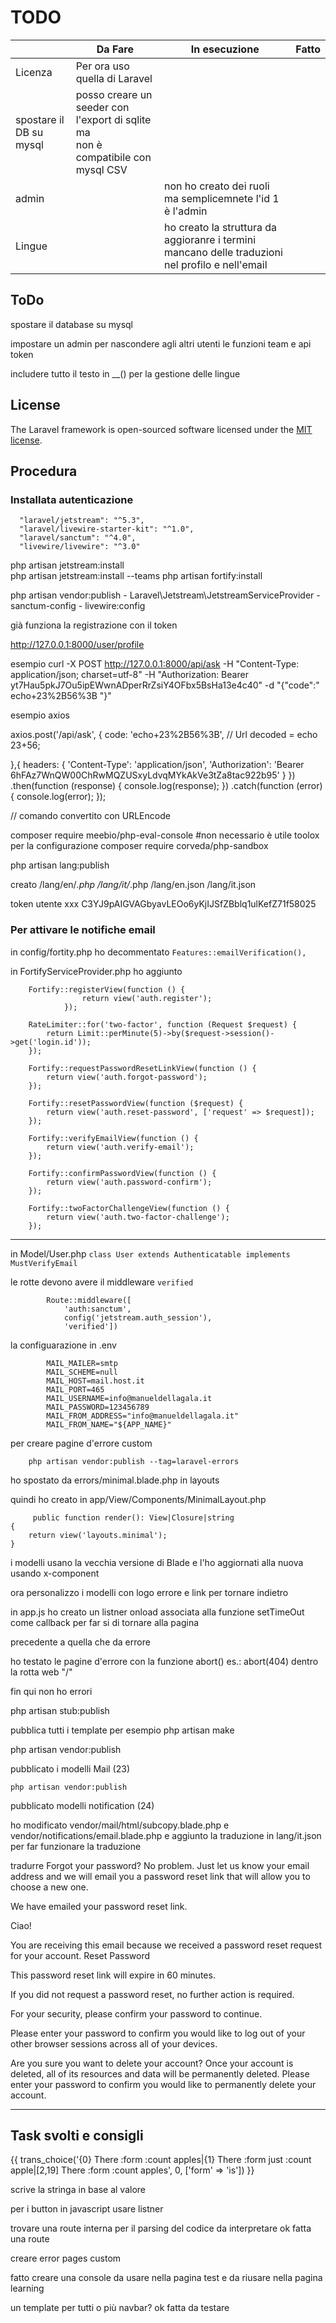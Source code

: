 
 # TODO


|                | Da Fare                       | In esecuzione      | Fatto |
|----------------|-------------------------------|--------------------|-------|
|    Licenza     |Per ora uso quella di Laravel  |                    |       |
|  spostare il DB su mysql |posso creare un seeder con l'export di sqlite ma <br>non è compatibile con mysql CSV  |   |       |
|    admin    || non ho creato dei ruoli ma semplicemnete l'id 1 è l'admin||
| Lingue  || ho creato la struttura da aggioranre i termini mancano delle traduzioni nel profilo e nell'email||


 ## ToDo
 
spostare il database su mysql

impostare un admin per nascondere agli altri utenti le funzioni team e api token

includere tutto il testo in __() per la gestione delle lingue

## License

The Laravel framework is open-sourced software licensed under the [MIT license](https://opensource.org/licenses/MIT).

 ## Procedura

### Installata autenticazione
      "laravel/jetstream": "^5.3",
      "laravel/livewire-starter-kit": "^1.0",
      "laravel/sanctum": "^4.0",
      "livewire/livewire": "^3.0"

php artisan  jetstream:install   
php artisan jetstream:install --teams
php artisan fortify:install 

php artisan vendor:publish 
    - Laravel\Jetstream\JetstreamServiceProvider 
    - sanctum-config 
    - livewire:config 

già funziona la registrazione con il token


http://127.0.0.1:8000/user/profile


esempio curl
-X POST http://127.0.0.1:8000/api/ask -H "Content-Type: application/json; charset=utf-8" -H "Authorization: Bearer yt7Hau5pkJ7Ou5ipEWwnADperRrZsiY4OFbx5BsHa13e4c40" -d "{\"code\":\" echo+23%2B56%3B  \"}"

esempio axios

axios.post('/api/ask', {
    code: 'echo+23%2B56%3B', // Url decoded = echo 23+56;

  },{
    headers: {
      'Content-Type': 'application/json',
      'Authorization': 'Bearer 6hFAz7WnQW00ChRwMQZUSxyLdvqMYkAkVe3tZa8tac922b95'
    }
  })
  .then(function (response) {
    console.log(response);
  })
  .catch(function (error) {
    console.log(error);
  });

// comando convertito con URLEncode

composer require meebio/php-eval-console #non necessario è utile toolox per la configurazione
composer require corveda/php-sandbox

php artisan lang:publish

creato  /lang/en/*.php
        /lang/it/*.php
        /lang/en.json
        /lang/it.json


token utente xxx C3YJ9pAIGVAGbyavLEOo6yKjIJSfZBblq1ulKefZ71f58025



 ### Per attivare le notifiche email

in config/fortity.php ho decommentato `Features::emailVerification(),`

in FortifyServiceProvider.php ho aggiunto

        Fortify::registerView(function () {
                    return view('auth.register');
                });

        RateLimiter::for('two-factor', function (Request $request) {
            return Limit::perMinute(5)->by($request->session()->get('login.id'));
        });

        Fortify::requestPasswordResetLinkView(function () {
            return view('auth.forgot-password');
        });

        Fortify::resetPasswordView(function ($request) {
            return view('auth.reset-password', ['request' => $request]);
        });

        Fortify::verifyEmailView(function () {
            return view('auth.verify-email');
        });

        Fortify::confirmPasswordView(function () {
            return view('auth.password-confirm');
        });

        Fortify::twoFactorChallengeView(function () {
            return view('auth.two-factor-challenge');
        });
-----

in Model/User.php 
`class User extends Authenticatable implements MustVerifyEmail`

le rotte devono avere il middleware `verified` 

            Route::middleware([
                'auth:sanctum',
                config('jetstream.auth_session'),
                'verified'])

la configuarazione in .env

            MAIL_MAILER=smtp
            MAIL_SCHEME=null
            MAIL_HOST=mail.host.it
            MAIL_PORT=465
            MAIL_USERNAME=info@manueldellagala.it
            MAIL_PASSWORD=123456789
            MAIL_FROM_ADDRESS="info@manueldellagala.it"
            MAIL_FROM_NAME="${APP_NAME}"

per creare pagine d'errore custom

        php artisan vendor:publish --tag=laravel-errors

ho spostato da errors/minimal.blade.php in layouts 

quindi ho creato in app/View/Components/MinimalLayout.php 

         public function render(): View|Closure|string
    {
        return view('layouts.minimal');
    }

i modelli usano la vecchia versione di Blade e l'ho aggiornati alla nuova usando x-component

ora personalizzo i modelli con logo errore e link per tornare indietro

in app.js ho creato un listner onload associata alla funzione setTimeOut come callback per far si di tornare alla pagina 

precedente a quella che da errore

ho testato le pagine d'errore con la funzione abort() es.: abort(404) dentro la rotta web "/"

fin qui non ho errori

 php artisan stub:publish

pubblica tutti i template per esempio php artisan make

 php artisan vendor:publish

pubblicato i modelli Mail (23)

    php artisan vendor:publish

pubblicato modelli notification (24)

ho modificato vendor/mail/html/subcopy.blade.php
e vendor/notifications/email.blade.php
e aggiunto la traduzione in lang/it.json per far funzionare la traduzione

tradurre
 Forgot your password? No problem. Just let us know your email address and we will email you a password reset link that will allow you to choose a new one.

We have emailed your password reset link. 

Ciao!

You are receiving this email because we received a password reset request for your account.
Reset Password

This password reset link will expire in 60 minutes.

If you did not request a password reset, no further action is required.

For your security, please confirm your password to continue. 

Please enter your password to confirm you would like to log out of your other browser sessions across all of your devices. 

Are you sure you want to delete your account? Once your account is deleted, all of its resources and data will be permanently deleted. Please enter your password to confirm you would like to permanently delete your account. 

---------------------------------


 ## Task svolti e consigli 

{{ trans_choice('{0} There :form :count apples|{1} There :form just :count apple|[2,19] There :form :count apples', 0, ['form' => 'is']) }}

scrive la stringa in base al valore

per i button in javascript usare listner 

trovare una route interna per il parsing del codice da interpretare ok fatta una route

creare error pages custom

fatto creare una console da usare nella pagina test e da riusare nella pagina learning

un template per tutti o più navbar? ok fatta da testare
